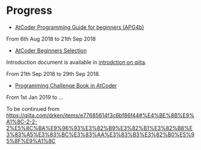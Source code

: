 # Progress

* [AtCoder Programming Guide for beginners (APG4b)](https://beta.atcoder.jp/contests/apg4b)

From 6th Aug 2018 to 21th Sep 2018

* [AtCoder Beginners Selection](https://beta.atcoder.jp/contests/abs)

Introduction document is available in [introdction on qiita](https://qiita.com/drken/items/fd4e5e3630d0f5859067#5-%E9%81%8E%E5%8E%BB%E5%95%8F%E7%B2%BE%E9%81%B8-10-%E5%95%8F).

From 21th Sep 2018 to 29th Sep 2018.

* [Programming Challenge Book in AtCoder](https://qiita.com/drken/items/e77685614f3c6bf86f44)

From 1st Jan 2019 to ...

To be continued from <https://qiita.com/drken/items/e77685614f3c6bf86f44#%E4%BE%8B%E9%A1%8C-2-2-2%E5%8C%BA%E9%96%93%E3%82%B9%E3%82%B1%E3%82%B8%E3%83%A5%E3%83%BC%E3%83%AA%E3%83%B3%E3%82%B0%E5%95%8F%E9%A1%8C>
